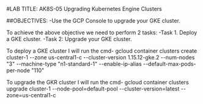 #LAB TITLE: AK8S-05 Upgrading Kubernetes Engine Clusters

##OBJECTIVES: 
	-Use the GCP Console to upgrade your GKE cluster.


To achieve the above objective we need to perform 2 tasks:
	-Task 1. Deploy a GKE cluster.
	-Task 2: Upgrade your GKE cluster.

To deploy a GKE cluster I will run the cmd- gcloud container clusters create cluster-1 --zone us-central1-c --cluster-version 1.15.12-gke.2 --num-nodes "3" --machine-type "n1-standard-1" --enable-ip-alias --default-max-pods-per-node "110"

To upgrade the GKR cluster I will run the cmd- gcloud container clusters upgrade cluster-1 --node-pool=default-pool --cluster-version=latest --zone=us-central1-c
